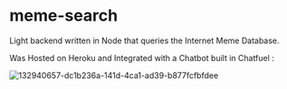 
# meme-search
Light backend written in Node that queries the Internet Meme Database.

Was Hosted on Heroku and Integrated with a Chatbot built in Chatfuel :

![132940657-dc1b236a-141d-4ca1-ad39-b877fcfbfdee](https://user-images.githubusercontent.com/33147933/132946251-d19a40b7-063d-43f3-a495-5a9e1e735f37.png)

